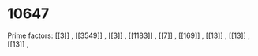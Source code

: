 # 10647

Prime factors: [[3]] , [[3549]] , [[3]] , [[1183]] , [[7]] , [[169]] , [[13]] , [[13]] , [[13]] , 